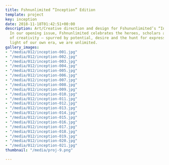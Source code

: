 ```yaml
---
title: Fshnunlimited “Inception” Edition
template: project
key: inception
date: 2018-11-18T01:42:51+00:00
description: Art/Creative direction and design for Fshununlimited’s “Inception” edition.
  In our opening issue, Fshnunlimited celebrates the heroes, scholars and philosophers
  of creativity – spurred by potential, desire and the hunt for expression. In the
  light of our own era, we are unlimited.
gallery_images:
- "/media/012/inception-001.jpg"
- "/media/012/inception-002.jpg"
- "/media/012/inception-003.jpg"
- "/media/012/inception-004.jpg"
- "/media/012/inception-005.jpg"
- "/media/012/inception-006.jpg"
- "/media/012/inception-007.jpg"
- "/media/012/inception-008.jpg"
- "/media/012/inception-009.jpg"
- "/media/012/inception-010.jpg"
- "/media/012/inception-011.jpg"
- "/media/012/inception-012.jpg"
- "/media/012/inception-013.jpg"
- "/media/012/inception-014.jpg"
- "/media/012/inception-015.jpg"
- "/media/012/inception-016.jpg"
- "/media/012/inception-017.jpg"
- "/media/012/inception-018.jpg"
- "/media/012/inception-019.jpg"
- "/media/012/inception-020.jpg"
- "/media/012/inception-021.jpg"
thumbnail: "/media/proj-9.png"

---
```

